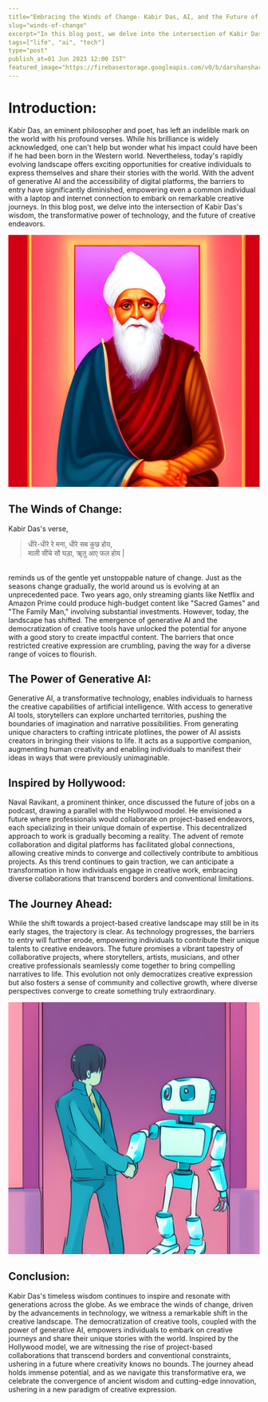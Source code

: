 ```yaml
---
title="Embracing the Winds of Change- Kabir Das, AI, and the Future of Creative Expression"
slug="winds-of-change"
excerpt="In this blog post, we delve into the intersection of Kabir Das's wisdom, the transformative power of technology, and the future of creative endeavors."
tags=["life", "ai", "tech"]
type="post"
publish_at=01 Jun 2023 12:00 IST"
featured_image="https://firebasestorage.googleapis.com/v0/b/darshansharma-ur.appspot.com/o/images%2Fman-robot.jpg?alt=media&token=f2097a98-f5c7-4aa1-83d2-487c3c737b39"
---
```


# Introduction:
Kabir Das, an eminent philosopher and poet, has left an indelible mark on the world with his profound verses. While his brilliance is widely acknowledged, one can't help but wonder what his impact could have been if he had been born in the Western world. Nevertheless, today's rapidly evolving landscape offers exciting opportunities for creative individuals to express themselves and share their stories with the world. With the advent of generative AI and the accessibility of digital platforms, the barriers to entry have significantly diminished, empowering even a common individual with a laptop and internet connection to embark on remarkable creative journeys. In this blog post, we delve into the intersection of Kabir Das's wisdom, the transformative power of technology, and the future of creative endeavors.


![Kabirdas-Image](./images/kabir-das.jpg "kabir-das")

## The Winds of Change:
Kabir Das's verse, 
<br>

>धीरे-धीरे रे मना, धीरे सब कुछ होय, <br>
>माली सींचे सौ घड़ा, ॠतु आए फल होय |

<br>
reminds us of the gentle yet unstoppable nature of change. Just as the seasons change gradually, the world around us is evolving at an unprecedented pace. Two years ago, only streaming giants like Netflix and Amazon Prime could produce high-budget content like "Sacred Games" and "The Family Man," involving substantial investments. However, today, the landscape has shifted. The emergence of generative AI and the democratization of creative tools have unlocked the potential for anyone with a good story to create impactful content. The barriers that once restricted creative expression are crumbling, paving the way for a diverse range of voices to flourish.
<br>
    
## The Power of Generative AI:
Generative AI, a transformative technology, enables individuals to harness the creative capabilities of artificial intelligence. With access to generative AI tools, storytellers can explore uncharted territories, pushing the boundaries of imagination and narrative possibilities. From generating unique characters to crafting intricate plotlines, the power of AI assists creators in bringing their visions to life. It acts as a supportive companion, augmenting human creativity and enabling individuals to manifest their ideas in ways that were previously unimaginable.
<br>
   
## Inspired by Hollywood:
Naval Ravikant, a prominent thinker, once discussed the future of jobs on a podcast, drawing a parallel with the Hollywood model. He envisioned a future where professionals would collaborate on project-based endeavors, each specializing in their unique domain of expertise. This decentralized approach to work is gradually becoming a reality. The advent of remote collaboration and digital platforms has facilitated global connections, allowing creative minds to converge and collectively contribute to ambitious projects. As this trend continues to gain traction, we can anticipate a transformation in how individuals engage in creative work, embracing diverse collaborations that transcend borders and conventional limitations.
<br>
   
## The Journey Ahead:
While the shift towards a project-based creative landscape may still be in its early stages, the trajectory is clear. As technology progresses, the barriers to entry will further erode, empowering individuals to contribute their unique talents to creative endeavors. The future promises a vibrant tapestry of collaborative projects, where storytellers, artists, musicians, and other creative professionals seamlessly come together to bring compelling narratives to life. This evolution not only democratizes creative expression but also fosters a sense of community and collective growth, where diverse perspectives converge to create something truly extraordinary.
<br>

![Kabirdas-Image](./images/man-robot.jpg "kabir-das")
   
## Conclusion:
Kabir Das's timeless wisdom continues to inspire and resonate with generations across the globe. As we embrace the winds of change, driven by the advancements in technology, we witness a remarkable shift in the creative landscape. The democratization of creative tools, coupled with the power of generative AI, empowers individuals to embark on creative journeys and share their unique stories with the world. Inspired by the Hollywood model, we are witnessing the rise of project-based collaborations that transcend borders and conventional constraints, ushering in a future where creativity knows no bounds. The journey ahead holds immense potential, and as we navigate this transformative era, we celebrate the convergence of ancient wisdom and cutting-edge innovation, ushering in a new paradigm of creative expression.
